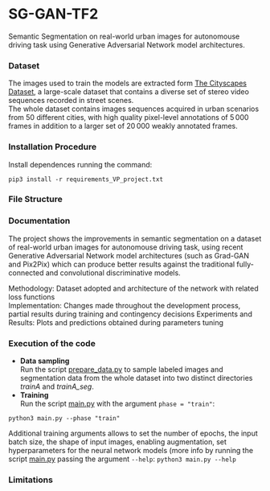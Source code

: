# SG-GAN-TF2
Semantic Segmentation on real-world urban images for autonomouse driving task using Generative Adversarial Network model architectures.

### Dataset
The images used to train the models are extracted form [The Cityscapes Dataset](https://www.cityscapes-dataset.com/), a large-scale dataset that contains a diverse set of stereo video sequences recorded in street scenes.  
The whole dataset contains images sequences acquired in urban scenarios from 50 different cities, with high quality pixel-level annotations of 5 000 frames in addition to a larger set of 20 000 weakly annotated frames.

### Installation Procedure
Install dependences running the command:
```
pip3 install -r requirements_VP_project.txt
```

### File Structure

### Documentation
The project shows the improvements in semantic segmentation on a dataset of real-world urban images for autonomouse driving task, using recent Generative Adversarial Network model architectures (such as Grad-GAN and Pix2Pix) which can produce better results against the traditional fully-connected and convolutional discriminative models.  

Methodology: Dataset adopted and architecture of the network with related loss functions	
Implementation: Changes made throughout the development process, partial results during training and contingency decisions
Experiments and Results: Plots and predictions obtained during parameters tuning

### Execution of the code
- **Data sampling**  
Run the script [prepare_data.py](prepare_data.py) to sample labeled images and segmentation data from the whole dataset into two distinct directories *trainA* and *trainA_seg*.
- **Training**  
Run the script [main.py](main.py) with the argument `phase = "train"`:
```
python3 main.py --phase "train"
```
Additional training arguments allows to set the number of epochs, the input batch size, the shape of input images, enabling augmentation, set hyperparameters for the neural network models (more info by running the script [main.py](main.py) passing the argument `--help`: `python3 main.py --help`

### Limitations
